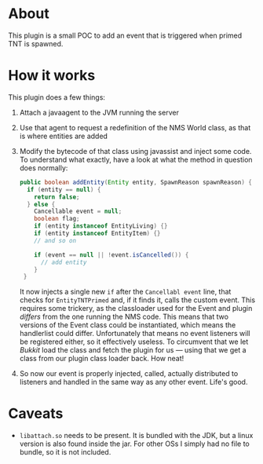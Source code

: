 # About

This plugin is a small POC to add an event that is triggered when primed TNT is spawned.

# How it works

This plugin does a few things:

1. Attach a javaagent to the JVM running the server
2. Use that agent to request a redefinition of the NMS World class, as that is where entities are added
3. Modify the bytecode of that class using javassist and inject some code. To understand what exactly, have
   a look at what the method in question does normally:

   ```java
   public boolean addEntity(Entity entity, SpawnReason spawnReason) {
     if (entity == null) {
       return false;
     } else {
       Cancellable event = null;
       boolean flag;
       if (entity instanceof EntityLiving) {}
       if (entity instanceof EntityItem) {}
       // and so on

       if (event == null || !event.isCancelled()) {
         // add entity
       }
    }
   ```

   It now injects a single new `if` after the `Cancellabl event` line, that checks for `EntityTNTPrimed` and,
   if it finds it, calls the custom event. This requires some trickery, as the classloader used for the Event
   and plugin *differs* from the one running the NMS code. This means that two versions of the Event class could
   be instantiated, which means the handlerlist could differ. Unfortunately that means no event listeners will
   be registered either, so it effectively useless. To circumvent that we let *Bukkit* load the class and fetch
   the plugin for us — using that we get a class from our plugin class loader back. How neat!

4. So now our event is properly injected, called, actually distributed to listeners and handled in the same
   way as any other event. Life's good.

# Caveats

* `libattach.so` needs to be present. It is bundled with the JDK, but a linux version is also found inside the jar.
   For other OSs I simply had no file to bundle, so it is not included.
